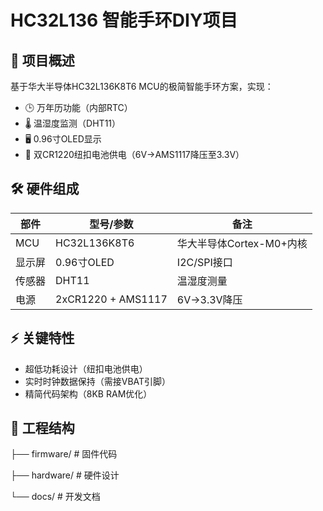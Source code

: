 # HC32L136 智能手环DIY项目



## 📌 项目概述
基于华大半导体HC32L136K8T6 MCU的极简智能手环方案，实现：
- 🕒 万年历功能（内部RTC）
- 🌡️ 温湿度监测（DHT11）
- 🖥️ 0.96寸OLED显示
- 🔋 双CR1220纽扣电池供电（6V→AMS1117降压至3.3V）

## 🛠️ 硬件组成
| 部件 | 型号/参数 | 备注 |
|------|-----------|------|
| MCU | HC32L136K8T6 | 华大半导体Cortex-M0+内核 |
| 显示屏 | 0.96寸OLED | I2C/SPI接口 |
| 传感器 | DHT11 | 温湿度测量 |
| 电源 | 2xCR1220 + AMS1117 | 6V→3.3V降压 |

## ⚡ 关键特性
- 超低功耗设计（纽扣电池供电）
- 实时时钟数据保持（需接VBAT引脚）
- 精简代码架构（8KB RAM优化）

## 📂 工程结构
├── firmware/ # 固件代码

├── hardware/ # 硬件设计

└── docs/ # 开发文档
